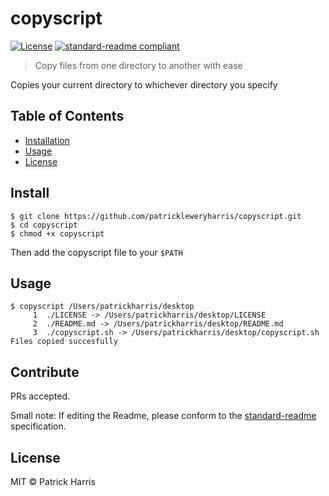 # copyscript

[![License](https://img.shields.io/badge/license-MIT-blue.svg?style=flat-square)](https://github.com/patrickleweryharris/copyscript/blob/master/LICENSE) [![standard-readme compliant](https://img.shields.io/badge/standard--readme-OK-green.svg?style=flat-square)](https://github.com/RichardLitt/standard-readme)


> Copy files from one directory to another with ease

Copies your current directory to whichever directory you specify

## Table of Contents
- [Installation](#installation)
- [Usage](#usage)
- [License](#license)

## Install

```
$ git clone https://github.com/patrickleweryharris/copyscript.git
$ cd copyscript
$ chmod +x copyscript
```
Then add the copyscript file to your `$PATH`

## Usage

```
$ copyscript /Users/patrickharris/desktop
     1	./LICENSE -> /Users/patrickharris/desktop/LICENSE
     2	./README.md -> /Users/patrickharris/desktop/README.md
     3	./copyscript.sh -> /Users/patrickharris/desktop/copyscript.sh
Files copied succesfully
```

## Contribute

PRs accepted.

Small note: If editing the Readme, please conform to the [standard-readme](https://github.com/RichardLitt/standard-readme) specification.

## License

MIT © Patrick Harris
